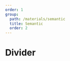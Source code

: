 ```yaml
---
order: 1
group:
  path: /materials/semantic
  title: Semantic
  order: 2
---
```


# Divider

<code src="./_demo.tsx"
  title='测试Semantic中通用组件Divider'
  desc='使用自动配置查看效果'
  defaultShowCode=true
/>
